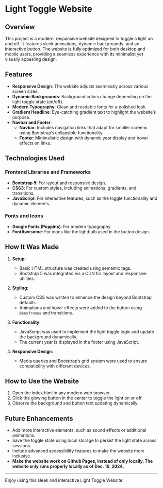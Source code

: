 # Light Toggle Website

## Overview
This project is a modern, responsive website designed to toggle a light on and off. It features sleek animations, dynamic backgrounds, and an interactive button. The website is fully optimized for both desktop and mobile users, providing a seamless experience with its minimalist yet visually appealing design.

## Features
- **Responsive Design**: The website adjusts seamlessly across various screen sizes.
- **Dynamic Backgrounds**: Background colors change depending on the light toggle state (on/off).
- **Modern Typography**: Clean and readable fonts for a polished look.
- **Gradient Headline**: Eye-catching gradient text to highlight the website’s purpose.
- **Navbar and Footer**:
  - **Navbar**: Includes navigation links that adapt for smaller screens using Bootstrap’s collapsible functionality.
  - **Footer**: Minimalistic design with dynamic year display and hover effects on links.

## Technologies Used

### Frontend Libraries and Frameworks
- **Bootstrap 5**: For layout and responsive design.
- **CSS3**: For custom styles, including animations, gradients, and transitions.
- **JavaScript**: For interactive features, such as the toggle functionality and dynamic elements.

### Fonts and Icons
- **Google Fonts (Poppins)**: For modern typography.
- **FontAwesome**: For icons like the lightbulb used in the button design.

## How It Was Made
1. **Setup**:
   - Basic HTML structure was created using semantic tags.
   - Bootstrap 5 was integrated via a CDN for layout and responsive utilities.

2. **Styling**:
   - Custom CSS was written to enhance the design beyond Bootstrap defaults.
   - Animations and hover effects were added to the button using `@keyframes` and transitions.

3. **Functionality**:
   - JavaScript was used to implement the light toggle logic and update the background dynamically.
   - The current year is displayed in the footer using JavaScript.

4. **Responsive Design**:
   - Media queries and Bootstrap’s grid system were used to ensure compatibility with different devices.

## How to Use the Website
1. Open the index.html in any modern web browser.
2. Click the glowing button in the center to toggle the light on or off.
3. Observe the background and button text updating dynamically.

## Future Enhancements
- Add more interactive elements, such as sound effects or additional animations.
- Save the toggle state using local storage to persist the light state across sessions.
- Include advanced accessibility features to make the website more inclusive.
- **Make the website work on Github Pages, instead of only locally. The website only runs properly locally as of Dec. 19, 2024.**

---

Enjoy using this sleek and interactive Light Toggle Website!
